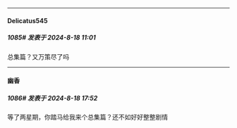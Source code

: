 ﻿
*****

####  Delicatus545  
##### 1085#       发表于 2024-8-18 11:01

总集篇？又万策尽了吗


*****

####  幽香  
##### 1086#       发表于 2024-8-18 17:52

等了两星期，你踏马给我来个总集篇？还不如好好整整剧情

